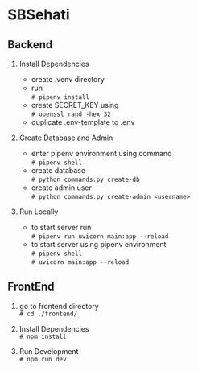 # SBSehati

## Backend

1. Install Dependencies
    - create .venv directory
    - run
    <br/>`# pipenv install`
    - create SECRET_KEY using
    <br/>`# openssl rand -hex 32`
    - duplicate .env-template to .env

2. Create Database and Admin
    - enter pipenv environment using command
    <br/>`# pipenv shell`
    - create database
    <br/>`# python commands.py create-db`
    - create admin user
    <br/>`# python commands.py create-admin <username>`

3. Run Locally
    - to start server run
    <br/>`# pipenv run uvicorn main:app --reload`
    - to start server using pipenv environment
    <br/>`# pipenv shell`
    <br/>`# uvicorn main:app --reload`

## FrontEnd

1. go to frontend directory
    <br/>`# cd ./frontend/`

2. Install Dependencies
    <br/>`# npm install`

3. Run Development
    <br/>`# npm run dev`
